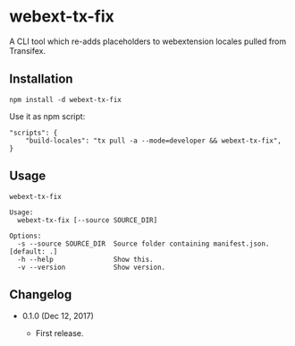 webext-tx-fix
=============

A CLI tool which re-adds placeholders to webextension locales pulled from Transifex.

Installation
------------
```
npm install -d webext-tx-fix
```

Use it as npm script:

```
"scripts": {
	"build-locales": "tx pull -a --mode=developer && webext-tx-fix",
}
```

Usage
-----
<!-- $inline.start("./cli.js|docstring|markdown:codeblock") -->
```
webext-tx-fix

Usage:
  webext-tx-fix [--source SOURCE_DIR]

Options:
  -s --source SOURCE_DIR  Source folder containing manifest.json. [default: .]
  -h --help               Show this.
  -v --version            Show version.
```
<!-- $inline.end -->

Changelog
---------

* 0.1.0 (Dec 12, 2017)

    - First release.
